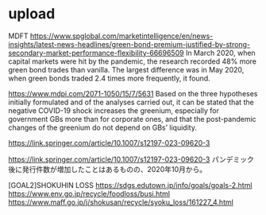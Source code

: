 # upload
MDFT
https://www.spglobal.com/marketintelligence/en/news-insights/latest-news-headlines/green-bond-premium-justified-by-strong-secondary-market-performance-flexibility-66696509
In March 2020, when capital markets were hit by the pandemic, the research recorded 48% more green bond trades than vanilla. The largest difference was in May 2020, when green bonds traded 2.4 times more frequently, it found.


https://www.mdpi.com/2071-1050/15/7/5631
Based on the three hypotheses initially formulated and of the analyses carried out, it can be stated that the negative COVID-19 shock increases the greenium, especially for government GBs more than for corporate ones, and that the post-pandemic changes of the greenium do not depend on GBs’ liquidity.


https://link.springer.com/article/10.1007/s12197-023-09620-3



https://link.springer.com/article/10.1007/s12197-023-09620-3
パンデミック後に発行件数が増加したことはあるものの、2020年10月から。



[GOAL2]SHOKUHIN LOSS
https://sdgs.edutown.jp/info/goals/goals-2.html
https://www.env.go.jp/recycle/foodloss/busi.html
https://www.maff.go.jp/j/shokusan/recycle/syoku_loss/161227_4.html

